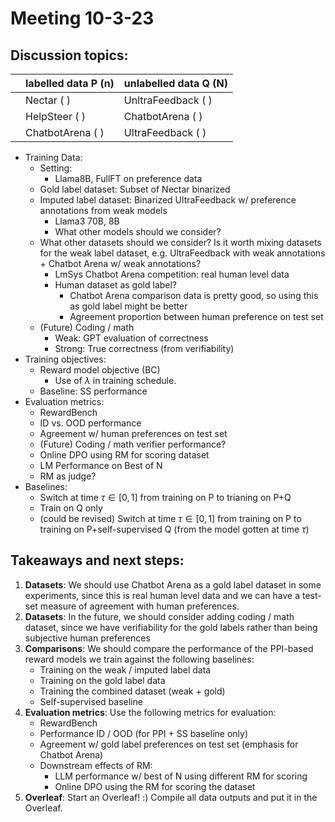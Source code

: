 # Meeting 10-3-23

## Discussion topics: 

|  | labelled data P (n) | unlabelled data Q (N) | 
|----|----|---|
|  | Nectar ( ) | UnltraFeedback ( )  | 
|  | HelpSteer ( ) | ChatbotArena ( )  | 
|  | ChatbotArena ( ) | UltraFeedback ( ) | 

- Training Data: 
    - Setting: 
        - Llama8B, FullFT on preference data
    - Gold label dataset: Subset of Nectar binarized
    - Imputed label dataset: Binarized UltraFeedback w/ preference annotations from weak models
        - Llama3 70B, 8B
        - What other models should we consider?
    - What other datasets should we consider? Is it worth mixing datasets for the weak label dataset, e.g. UltraFeedback with weak annotations + Chatbot Arena w/ weak annotations?
        - LmSys Chatbot Arena competition: real human level data
        - Human dataset as gold label?
            - Chatbot Arena comparison data is pretty good, so using this as gold label might be better
            - Agreement proportion between human preference on test set
    - (Future) Coding / math
        - Weak: GPT evaluation of correctness
        - Strong: True correctness (from verifiability)
- Training objectives:
    - Reward model objective (BC)
        - Use of $\lambda$ in training schedule.
    - Baseline: SS performance
- Evaluation metrics:
    - RewardBench
    - ID vs. OOD performance
    - Agreement w/ human preferences on test set
    - (Future) Coding / math verifier performance?
    - Online DPO using RM for scoring dataset
    - LM Performance on Best of N
    - RM as judge?
- Baselines:
    - Switch at time $\tau\in[0,1]$ from training on P to trianing on P+Q
    - Train on Q only
    - (could be revised) Switch at time $\tau\in[0,1]$ from training on P to training on P+self-supervised Q (from the model gotten at time $\tau$)

## Takeaways and next steps:
1. **Datasets**: We should use Chatbot Arena as a gold label dataset in some experiments, since this is real human level data and we can have a test-set measure of agreement with human preferences. 
2. **Datasets**: In the future, we should consider adding coding / math dataset, since we have verifiability for the gold labels rather than being subjective human preferences
3. **Comparisons**: We should compare the performance of the PPI-based reward models we train against the following baselines:
    - Training on the weak / imputed label data 
    - Training on the gold label data
    - Training the combined dataset (weak + gold)
    - Self-supervised baseline
4. **Evaluation metrics**: Use the following metrics for evaluation:
    - RewardBench
    - Performance ID / OOD (for PPI + SS baseline only)
    - Agreement w/ gold label preferences on test set (emphasis for Chatbot Arena)
    - Downstream effects of RM:
        - LLM performance w/ best of N using different RM for scoring
        - Online DPO using the RM for scoring the dataset
5. **Overleaf**: Start an Overleaf! :) Compile all data outputs and put it in the Overleaf.
